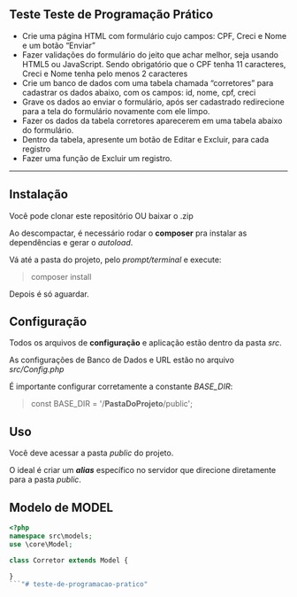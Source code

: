 ## Teste Teste de Programação Prático
* Crie uma página HTML com formulário cujo campos: CPF, Creci e Nome e um botão “Enviar”
* Fazer validações do formulário do jeito que achar melhor, seja usando HTML5 ou JavaScript. Sendo obrigatório que o CPF tenha 11 caracteres, Creci e Nome tenha pelo
menos 2 caracteres
* Crie um banco de dados com uma tabela chamada “corretores” para cadastrar os dados
abaixo, com os campos: id, nome, cpf, creci
* Grave os dados ao enviar o formulário, após ser cadastrado redirecione para a tela do
formulário novamente com ele limpo.
* Fazer os dados da tabela corretores aparecerem em uma tabela abaixo do formulário.
* Dentro da tabela, apresente um botão de Editar e Excluir, para cada registro
* Fazer uma função de Excluir um registro.

<hr>

## Instalação
Você pode clonar este repositório OU baixar o .zip

Ao descompactar, é necessário rodar o **composer** pra instalar as dependências e gerar o *autoload*.

Vá até a pasta do projeto, pelo *prompt/terminal* e execute:
> composer install

Depois é só aguardar.

## Configuração
Todos os arquivos de **configuração** e aplicação estão dentro da pasta *src*.

As configurações de Banco de Dados e URL estão no arquivo *src/Config.php*

É importante configurar corretamente a constante *BASE_DIR*:
> const BASE_DIR = '/**PastaDoProjeto**/public';

## Uso
Você deve acessar a pasta *public* do projeto.

O ideal é criar um ***alias*** específico no servidor que direcione diretamente para a pasta *public*.

## Modelo de MODEL
```php
<?php
namespace src\models;
use \core\Model;

class Corretor extends Model {

}
```"# teste-de-programacao-pratico" 
